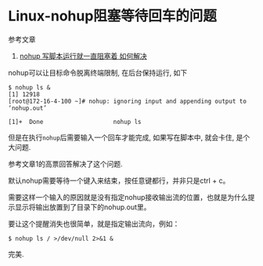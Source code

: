 # Linux-nohup阻塞等待回车的问题

参考文章

1. [nohup 写脚本运行就一直阻塞着 如何解决](https://segmentfault.com/q/1010000010018238/)

nohup可以让目标命令脱离终端限制, 在后台保持运行, 如下

```
$ nohup ls &
[1] 12918
[root@172-16-4-100 ~]# nohup: ignoring input and appending output to ‘nohup.out’

[1]+  Done                    nohup ls
```

但是在执行`nohup`后需要输入一个回车才能完成, 如果写在脚本中, 就会卡住, 是个大问题.

参考文章1的高票回答解决了这个问题.

默认nohup需要等待一个键入来结束，按任意键都行，并非只是ctrl + c。

需要这样一个输入的原因就是没有指定nohup接收输出流的位置，也就是为什么提示显示将输出放置到了目录下的nohup.out里。

要让这个提醒消失也很简单，就是指定输出流向，例如：

```
$ nohup ls / >/dev/null 2>&1 &
```

完美. 